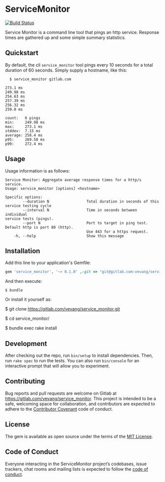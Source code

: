 # ServiceMonitor
[![Build
Status](https://travis-ci.org/svevang/service_monitor.svg?branch=master)](https://travis-ci.org/svevang/service_monitor)


Service Monitor is a command line tool that pings an http service.
Response times are gathered up and some simple summary statistics.

## Quickstart

By default, the cli `service_monitor` tool pings every 10 seconds for a
total duration of 60 seconds. Simply supply a hostname, like this:

```
  $ service_monitor gitlab.com

273.1 ms
249.98 ms
254.63 ms
257.39 ms
256.32 ms
259.0 ms

count:   6 pings
min:     249.98 ms
max:     273.1 ms
stddev:  7.15 ms
average: 258.4 ms
p95:     269.58 ms
p99:     272.4 ms
```

## Usage

Usage information is as follows:

```
Service Monitor: Aggregate average response times for a http/s service.
Usage: service_monitor [options] <hostname>

Specific options:
        --duration N                 Total duration in seconds of this
service testing cycle
        --interval N                 Time in seconds between individual
service tests (pings).
        --port N                     Port to target in ping test.
Default http is port 80 (http).
                                     Use 443 for a https request.
    -h, --help                       Show this message
```

## Installation

Add this line to your application's Gemfile:

```ruby
gem 'service_monitor', '~> 0.1.0' ,:git => "git@gitlab.com:vevang/service_monitor.git"
```

And then execute:

    $ bundle

Or install it yourself as:

  $ git clone https://gitlab.com/vevang/service_monitor.git

  $ cd service_monitor/

  $ bundle exec rake install


## Development

After checking out the repo, run `bin/setup` to install dependencies. Then, run `rake spec` to run the tests. You can also run `bin/console` for an interactive prompt that will allow you to experiment.

## Contributing

Bug reports and pull requests are welcome on Gitlab at https://gitlab.com/vevang/service_monitor. This project is intended to be a safe, welcoming space for collaboration, and contributors are expected to adhere to the [Contributor Covenant](http://contributor-covenant.org) code of conduct.

## License

The gem is available as open source under the terms of the [MIT License](https://opensource.org/licenses/MIT).

## Code of Conduct

Everyone interacting in the ServiceMonitor project’s codebases, issue trackers, chat rooms and mailing lists is expected to follow the [code of conduct](https://gitlab.com/vevang/service_monitor/blob/master/CODE_OF_CONDUCT.md).
